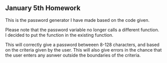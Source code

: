 ## January 5th Homework

This is the password generator I have made based on the code given.

Please note that the password variable no longer calls a different function.  
I decided to put the function in the existing function.

This will correctly give a password betweeen 8-128 characters, and based on the criteria given by the user.
This will also give errors in the chance that the user enters any asnwer outside the boundaries of the criteria.
